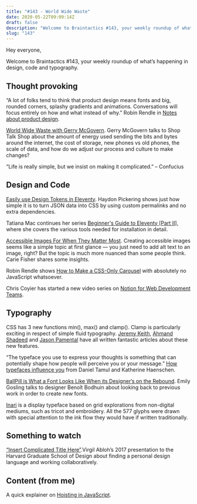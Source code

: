 ```yaml
---
title: "#143 - World Wide Waste"
date: 2020-05-22T09:09:14Z
draft: false
description: "Welcome to Braintactics #143, your weekly roundup of what’s happening in design, code and typography."
slug: "143"
---
```


Hey everyone,

Welcome to Braintactics #143, your weekly roundup of what’s happening in design, code and typography.

## Thought provoking

“A lot of folks tend to think that product design means fonts and big, rounded corners, splashy gradients and animations. Conversations will focus entirely on how and what instead of why.” Robin Rendle in [Notes about product design](https://www.robinrendle.com/notes/notes-about-product-design.html).

[World Wide Waste with Gerry McGovern](https://shoptalkshow.com/413/). Gerry McGovern talks to Shop Talk Shop about the amount of energy used sending the bits and bytes around the internet, the cost of storage, new phones vs old phones, the scale of data, and how do we adjust our process and culture to make changes?

“Life is really simple, but we insist on making it complicated.” – Confucius

## Design and Code

[Easily use Design Tokens in Eleventy](https://heydonworks.com/article/design-tokens-in-eleventy/). Haydon Pickering shows just how simple it is to turn JSON data into CSS by using custom permalinks and no extra dependencies.

Tatiana Mac continues her series [Beginner's Guide to Eleventy [Part II]](https://tatianamac.com/posts/beginner-eleventy-tutorial-partii/), where she covers the various tools needed for installation in detail.

[Accessible Images For When They Matter Most](https://www.smashingmagazine.com/2020/05/accessible-images/). Creating accessible images seems like a simple topic at first glance — you just need to add alt text to an image, right? But the topic is much more nuanced than some people think. Carie Fisher shares some insights.

Robin Rendle shows [How to Make a CSS-Only Carousel](https://css-tricks.com/how-to-make-a-css-only-carousel/) with absolutely no JavaScript whatsoever.

Chris Coyier has started a new video series on [Notion for Web Development Teams](https://css-tricks.com/video-screencasts/186-notion-for-web-development-teams/).

## Typography

CSS has 3 new functions min(), max() and clamp(). Clamp is particularly exciting in respect of simple fluid typography. [Jeremy Keith](https://adactio.com/journal/16887), [Ahmand Shadeed](https://ishadeed.com/article/css-min-max-clamp/) and [Jason Pamental](https://newsletters.feedbinusercontent.com/405/405ae916e798914ceafe1b1b30789dc7cea46897.html) have all written fantastic articles about these new features.

“The typeface you use to express your thoughts is something that can potentially shape how people will perceive you or your message.” [How typefaces influence you](https://www.fastcompany.com/90502503/how-typefaces-influence-you) from Daniel Tamul and Katherine Haenschen.

[BallPill is What a Font Looks Like When its Designer’s on the Rebound](https://eyeondesign.aiga.org/ballpill-is-what-a-font-looks-like-when-its-designers-on-the-rebound/). Emily Gosling talks to designer Benoît Bodhuin about looking back to previous work in order to create new fonts.

[Inari](https://inaritype.com/products/inari) is a display typeface based on grid explorations from non-digital mediums, such as tricot and embroidery. All the 577 glyphs were drawn with special attention to the ink flow they would have if written traditionally.

## Something to watch

[“Insert Complicated Title Here”](https://www.youtube.com/watch?v=qie5VITX6eQ&t=3645s).Virgil Abloh’s 2017 presentation to the Harvard Graduate School of Design about finding a personal design language and working collaboratively.

## Content (from me)

A quick explainer on [Hoisting in JavaScript](https://harrycresswell.com/notes/hoisting-javascript/).
